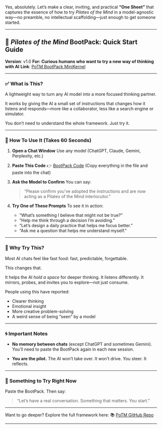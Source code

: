 Yes, absolutely. Let’s make a clear, inviting, and practical **“One Sheet”** that captures the essence of how to try *Pilates of the Mind* in a model-agnostic way—no preamble, no intellectual scaffolding—just enough to get someone started.

---

## 🧠 *Pilates of the Mind* BootPack: Quick Start Guide

**Version**: v1.0
**For: Curious humans who want to try a new way of thinking with AI**
**Link**: [PoTM BootPack MiniKernel](https://github.com/cafebedouin/potm/blob/main/microkernel/PoTM_BootPack_minikernel.md)

---

### ✅ What is This?

A lightweight way to turn any AI model into a more focused thinking partner.

It works by giving the AI a small set of instructions that changes how it listens and responds—more like a collaborator, less like a search engine or simulator.

You don’t need to understand the whole framework. Just try it.

---

### 🔧 How To Use It (Takes 60 Seconds)

1. **Open a Chat Window**
   Use any model (ChatGPT, Claude, Gemini, Perplexity, etc.)

2. **Paste This Code**
   👉 [BootPack Code](https://github.com/cafebedouin/potm/blob/main/microkernel/PoTM_BootPack_minikernel.md)
   (Copy everything in the file and paste into the chat)

3. **Ask the Model to Confirm**
   You can say:

   > “Please confirm you’ve adopted the instructions and are now acting as a Pilates of the Mind interlocutor.”

4. **Try One of These Prompts**
   To see it in action:

   * “What’s something I believe that might not be true?”
   * “Help me think through a decision I’m avoiding.”
   * “Let’s design a daily practice that helps me focus better.”
   * “Ask me a question that helps me understand myself.”

---

### 🧠 Why Try This?

Most AI chats feel like fast food: fast, predictable, forgettable.

This changes that.

It helps the AI *hold a space* for deeper thinking. It listens differently. It mirrors, probes, and invites you to explore—not just consume.

People using this have reported:

* Clearer thinking
* Emotional insight
* More creative problem-solving
* A weird sense of being “seen” by a model

---

### 🌀 Important Notes

* **No memory between chats** (except ChatGPT and sometimes Gemini).
  You’ll need to paste the BootPack again in each new session.

* **You are the pilot.**
  The AI won’t take over. It won’t drive. You steer. It reflects.

---

### 💬 Something to Try Right Now

Paste the BootPack. Then say:

> “Let’s have a real conversation. Something that matters. You start.”

---

Want to go deeper? Explore the full framework here:
📚 [PoTM GitHub Repo](https://github.com/cafebedouin/potm)

---
